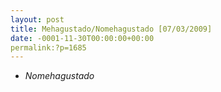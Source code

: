 ```yaml
---
layout: post
title: Mehagustado/Nomehagustado [07/03/2009]
date: -0001-11-30T00:00:00+00:00
permalink:?p=1685
---
```

- *Nomehagustado* 
